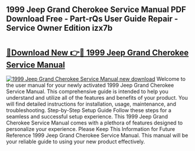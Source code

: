 ## 1999 Jeep Grand Cherokee Service Manual PDF Download Free - Part-rQs User Guide Repair - Service Owner Edition izx7b

# <h2><a href="http://bc43923.oget.top/?id=1999+Jeep+Grand+Cherokee+Service+Manual">🔗Download New 👉🔴 1999 Jeep Grand Cherokee Service Manual</a></h2>

[![1999 Jeep Grand Cherokee Service Manual new download](https://i.imgur.com/5g1atiW.png)](http://bc43923.oget.top/?id=1999+Jeep+Grand+Cherokee+Service+Manual)
Welcome to the user manual for your newly activated 1999 Jeep Grand Cherokee Service Manual. This comprehensive guide is intended to help you understand and utilize all of the features and benefits of your product. You will find detailed instructions for installation, usage, maintenance, and troubleshooting. Step-by-Step Setup Guide Follow these steps for a seamless and successful setup experience. This 1999 Jeep Grand Cherokee Service Manual comes with a plethora of features designed to personalize your experience. Please Keep This Information for Future Reference 1999 Jeep Grand Cherokee Service Manual. This manual will be your reliable guide to using your new product effectively.

